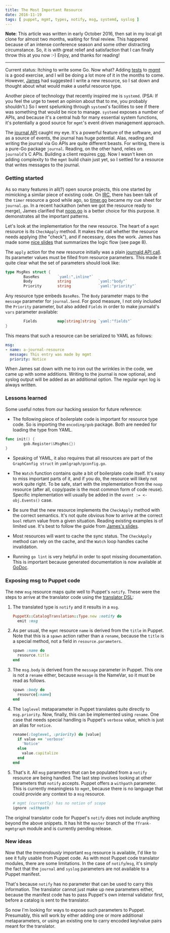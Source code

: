 ```yaml
---
title: The Most Important Resource
date: 2016-11-19
tags: [ puppet, mgmt, types, notify, msg, systemd, syslog ]
---
```


**Note**: This article was written in early October 2016, then
sat in my local git clone for almost two months, waiting for final
review. This happened because of an intense conference season and
some other distracting circumstance. So, it is with great relief
and satisfaction that I can finally throw this at you now :-)
Enjoy, and thanks for reading!

----

Current status: Itching to write some Go. Now what? Adding
[tests](https://github.com/purpleidea/mgmt/commit/f5dd90a8dd71b5f7883642eb8051a0a702353048)
to [mgmt](https://ttboj.wordpress.com/tag/mgmtconfig/)
is a good exercise, and I will be doing a lot more of it
in the months to come. However, [James](https://ttboj.wordpress.com/)
had suggested I write a new resource, so I sat down and thought about
what would make a useful resource type.

Another piece of technology that recently inspired me is `systemd`.
(PSA: If you feel the urge to tweet an opinion about that to me, you
probably shouldn't.) So I went spelunking through `systemd`'s facilities
to see if there was something that would be nice to manage.
`systemd` exposes a number of APIs, and because it's a central hub
for many essential system functions, it's potentially a good source
for `mgmt`'s event driven management approach.

The [journal API](https://github.com/coreos/go-systemd#journal)
caught my eye. It's a powerful feature of the software, and as a source of
events, the journal has huge potential. Alas, reading and writing the journal
via Go APIs are quite different beasts. For writing, there is a pure-Go package
`journal`. Reading, on the other hand, relies on `journald`'s C APIs. Building a
client requires [cgo](https://golang.org/cmd/cgo/). Now I wasn't keen on adding
complexity to the `mgmt` build chain just yet, so I settled for a resource that writes
messages to the journal.

### Getting started

As so many features in all(?) open source projects, this one started by
mimicking a similar piece of existing code. On
[IRC](http://irc.netsplit.de/channels/details.php?room=%23mgmtconfig&net=freenode),
there has been talk of the `timer` resource a good while ago, so
[timer.go](https://github.com/purpleidea/mgmt/blob/master/resources/timer.go)
became my cue sheet for `journal.go`. In a recent hackathon (when we got the
resource ready to merge), James clarified that
[noop.go](https://github.com/purpleidea/mgmt/blob/master/resources/noop.go) is
a better choice for this purpose. It demonstrates all the important patterns.

Let's look at the implementation for the new resource.  The heart of a `mgmt`
resource is its `CheckApply` method. It makes the call whether the resource
needs applying (the "check"), and if necessary, does the work. James has made
some [nice slides](https://dl.dropboxusercontent.com/u/48553683/slides/mgmt-workshop-systemdconf-2016.pdf)
that summarizes the logic flow (see page 8).

The `apply` action for the new resource initially was a plain
[journald API call](https://godoc.org/github.com/coreos/go-systemd/journal#Send). Its
parameter values must be filled from resource parameters. This made it quite
clear what the set of parameters should look like:

```go
type MsgRes struct {
        BaseRes        `yaml:",inline"`
        Body           string            `yaml:"body"`
        Priority       string            `yaml:"priority"`
```

Any resource type embeds `BaseRes`. The `Body` parameter maps to the `message` parameter for
`journal.Send`. For good measure, I not only
included the `Priority` parameter, but also added `Fields` in order to make
journald's `vars` parameter available:

```go
        Fields         map[string]string `yaml:"fields"`
}
```

This means that such a resource can be serialized to YAML as follows:

```yaml
msg:
- name: a-journal-resource
  message: This entry was made by mgmt
  priority: Notice
```

When James sat down with me to iron out the wrinkles in the code, we came up with some
additions. Writing to the journal is now optional, and syslog output will be
added as an additional option. The regular `mgmt` log is always written.

### Lessons learned

Some useful notes from our hacking session for future reference:

 * The following piece of boilerplate code is important for resource type code.
   So is importing the `encoding/gob` package. Both are needed for loading the
   type from YAML.

```go
func init() {
        gob.Register(&MsgRes{})
}
```

 * Speaking of YAML, it also requires that all resources are part of the
   `GraphConfig struct` in `yamlgraph/gconfig.go`.

 * The `Watch` function contains quite a bit of boilerplate code itself. It's
   easy to miss important parts of it, and if you do, the resource will likely
   not work quite right. To be safe, start with the implementation from the
   `noop` resource (after all, copy/paste is the most common form of code
   reuse). Specific implementation will usually be added in the `event :=
   <-obj.Events()` case.

 * Be sure that the new resource implements the `CheckApply` method with the
   correct semantics. It's not quite obvious how to arrive at the correct `bool`
   return value from a given situation. Reading existing examples is of limited
   use. It's best to follow the guide from
   [James's slides](https://dl.dropboxusercontent.com/u/48553683/slides/mgmt-workshop-systemdconf-2016.pdf).

 * Most resources will want to cache the sync status. The `CheckApply` method
   can rely on the cache, and the `Watch` loop handles cache invalidation.

 * Running `go lint` is very helpful in order to spot missing documentation.
   This is important because generated documentation is now available at
   [GoDoc](https://godoc.org/github.com/purpleidea/mgmt).

### Exposing msg to Puppet code

The new `msg` resource maps quite well to Puppet's `notify`. These were the
steps to arrive at the translator code using the [translator
DSL](/post/2016-06-12-puppet-meet-mgmt/):

 1. The translated type is `notify` and it results in a `msg`.

    ```ruby
    PuppetX::CatalogTranslation::Type.new :notify do
      emit :msg
    ```

 2. As per usual, the `mgmt` resource `name` is derived from the `title` in
    Puppet. Note that this is a `spawn` action rather than a `rename`, because
    the `title` is a special method, not a field in `resource.parameters`.

    ```ruby
    spawn :name do
      resource.title
    end
    ```

 3. The `msg.body` is derived from the `message` parameter in Puppet. This one
    is not a `rename` either, because `message` is the NameVar, so it must be read
    as follows.

    ```ruby
    spawn :body do
      resource[:name]
    end
    ```

 4. The `loglevel` metaparameter in Puppet translates quite directly to
    `msg.priority`. Now, finally, this can be implemented using `rename`. One
    case that needs special handling is Puppet's `verbose` value, which is just
    an alias for `notice`.

    ```ruby
    rename(:loglevel, :priority) do |value|
      if value == 'verbose'
        'Notice'
      else
        value.capitalize
      end
    end
    ```

 5. That's it. All `msg` parameters that can be populated from a `notify`
    resource are being handled. The last step involves looking at other
    parameters that `notify` accepts. Puppet offers a `withpath` parameter. This
    is currently meaningless to `mgmt`, because there is no language that could
    provide any context to a `msg` resource. 

    ```ruby
    # mgmt (currently) has no notion of scope
    ignore :withpath
    ```

The original translator code for Puppet's `notify` does not include anything
beyond the above snippets. It has hit the `master` branch of the
`ffrank-mgmtgraph` module and is currently pending release.

### New ideas

Now that the *tremendously* important `msg` resource is available, I'd like to see
it fully usable from Puppet code. As with most Puppet code translator modules, there
are some limitations. In the case of `notify`/`msg`, it's simply the fact that the `journal` and
`syslog` parameters are not available to a Puppet manifest.

That's because
`notify` has no parameter that can be used to carry this information. The
translator cannot just make up new parameters either, because the manifest code
has to pass Puppet's own internal validator first, before a catalog is sent to
the translator.

So now I'm looking for ways to expose such parameters to Puppet. Presumably,
this will work by either adding one or more additional metaparameters, or using
an existing one to carry encoded key/value pairs meant for the translator.
